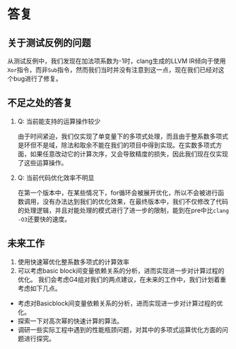 # 答复
## 关于测试反例的问题
从测试反例中，我们发现在加法项系数为-1时，clang生成的LLVM IR倾向于使用`Xor`指令，而非`Sub`指令，然而我们当时并没有注意到这一点，现在我们已经对这个bug进行了修复。

## 不足之处的答复

1. Q: 当前能支持的运算操作较少
   
   由于时间紧迫，我们仅实现了单变量下的多项式处理，而且由于整系数多项式是环但不是域，除法和取余不能在我们的项目中得到实现。在实数多项式方面，如果任意改动它的计算次序，又会导致精度的损失，因此我们现在仅实现了这些运算操作。
2. Q: 当前代码优化效率不明显

   在第一个版本中，在某些情况下，for循环会被展开优化，所以不会被进行函数调用，没有办法达到我们的优化效果，在最终版本中，我们不仅修改了代码的处理逻辑，并且对能处理的模式进行了进一步的限制，能到在pre中比`clang -O3`还要快的速度。

## 未来工作
1. 使用快速幂优化整系数多项式的计算效率
2. 可以考虑basic block间变量依赖关系的分析，进而实现进一步对计算过程的优化。
我们会考虑G4组对我们的两点建议，在未来的工作中，我们计划着重考虑如下几点。
* 考虑对Basicblock间变量依赖关系的分析，进而实现进一步对计算过程的优化。
* 探索一下对高次幂的快速计算的算法。
* 调研一些实际工程中遇到的性能瓶颈问题，对其中的多项式运算优化方面的问题进行探究。